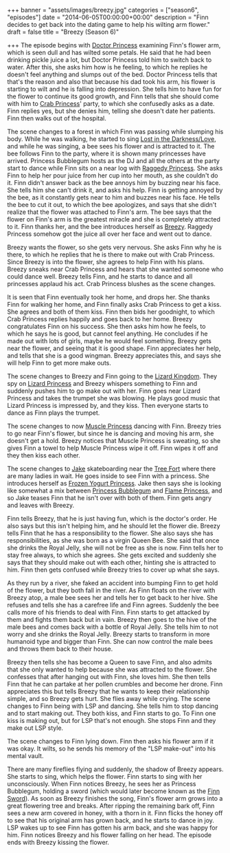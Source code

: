 +++
banner = "assets/images/breezy.jpg"
categories = ["season6", "episodes"]
date = "2014-06-05T00:00:00+00:00"
description = "Finn decides to get back into the dating game to help his wilting arm flower."
draft = false
title = "Breezy (Season 6)"

+++
The episode begins with [Doctor Princess](http://adventuretime.wikia.com/wiki/Doctor_Princess) examining Finn's flower arm, which is seen dull and has wilted some petals. He said that he had been drinking pickle juice a lot, but Doctor Princess told him to switch back to water.<!--more--> After this, she asks him how is he feeling, to which he replies he doesn't feel anything and slumps out of the bed. Doctor Princess tells that that's the reason and also that because his dad took his arm, his flower is starting to wilt and he is falling into depression. She tells him to have fun for the flower to continue its good growth, and Finn tells that she should come with him to [Crab Princess](http://adventuretime.wikia.com/wiki/Crab_Princess)' party, to which she confusedly asks as a date. Finn replies yes, but she denies him, telling she doesn't date her patients. Finn then walks out of the hospital.

The scene changes to a forest in which Finn was passing while slumping his body. While he was walking, he started to sing [Lost in the Darkness/Love](http://adventuretime.wikia.com/wiki/Lost_in_the_Darkness/Love), and while he was singing, a bee sees his flower and is attracted to it. The bee follows Finn to the party, where it is shown many princesses have arrived. Princess Bubblegum hosts as the DJ and all the others at the party start to dance while Finn sits on a near log with [Raggedy Princess](http://adventuretime.wikia.com/wiki/Raggedy_Princess). She asks Finn to help her pour juice from her cup into her mouth, as she couldn't do it. Finn didn't answer back as the bee annoys him by buzzing near his face. She tells him she can't drink it, and asks his help. Finn is getting annoyed by the bee, as it constantly gets near to him and buzzes near his face. He tells the bee to cut it out, to which the bee apologizes, and says that she didn't realize that the flower was attached to Finn's arm. The bee says that the flower on Finn's arm is the greatest miracle and she is completely attracted to it. Finn thanks her, and the bee introduces herself as [Breezy](http://adventuretime.wikia.com/wiki/Breezy_(character)). Raggedy Princess somehow got the juice all over her face and went out to dance.

Breezy wants the flower, so she gets very nervous. She asks Finn why he is there, to which he replies that he is there to make out with Crab Princess. Since Breezy is into the flower, she agrees to help Finn with his plans. Breezy sneaks near Crab Princess and hears that she wanted someone who could dance well. Breezy tells Finn, and he starts to dance and all princesses applaud his act. Crab Princess blushes as the scene changes.

It is seen that Finn eventually took her home, and drops her. She thanks Finn for walking her home, and Finn finally asks Crab Princess to get a kiss. She agrees and both of them kiss. Finn then bids her goodnight, to which Crab Princess replies happily and goes back to her home. Breezy congratulates Finn on his success. She then asks him how he feels, to which he says he is good, but cannot feel anything. He concludes if he made out with lots of girls, maybe he would feel something. Breezy gets near the flower, and seeing that it is good shape. Finn appreciates her help, and tells that she is a good wingman. Breezy appreciates this, and says she will help Finn to get more make outs.

The scene changes to Breezy and Finn going to the [Lizard Kingdom](http://adventuretime.wikia.com/wiki/Lizard_Kingdom). They spy on [Lizard Princess](http://adventuretime.wikia.com/wiki/Lizard_Princess) and Breezy whispers something to Finn and suddenly pushes him to go make out with her. Finn goes near Lizard Princess and takes the trumpet she was blowing. He plays good music that Lizard Princess is impressed by, and they kiss. Then everyone starts to dance as Finn plays the trumpet.

The scene changes to now [Muscle Princess](http://adventuretime.wikia.com/wiki/Muscle_Princess) dancing with Finn. Breezy tries to go near Finn's flower, but since he is dancing and moving his arm, she doesn't get a hold. Breezy notices that Muscle Princess is sweating, so she gives Finn a towel to help Muscle Princess wipe it off. Finn wipes it off and they then kiss each other.

The scene changes to [Jake](http://adventuretime.wikia.com/wiki/Jake) skateboarding near the [Tree Fort](http://adventuretime.wikia.com/wiki/Tree_Fort) where there are many ladies in wait. He goes inside to see Finn with a princess. She introduces herself as [Frozen Yogurt Princess](http://adventuretime.wikia.com/wiki/Frozen_Yogurt_Princess). Jake then says she is looking like somewhat a mix between [Princess Bubblegum](http://adventuretime.wikia.com/wiki/Princess_Bubblegum) and [Flame Princess](http://adventuretime.wikia.com/wiki/Flame_Princess), and so Jake teases Finn that he isn't over with both of them. Finn gets angry and leaves with Breezy.

Finn tells Breezy, that he is just having fun, which is the doctor's order. He also says but this isn't helping him, and he should let the flower die. Breezy tells Finn that he has a responsibility to the flower. She also says she has responsibilities, as she was born as a virgin Queen Bee. She said that once she drinks the Royal Jelly, she will not be free as she is now. Finn tells her to stay free always, to which she agrees. She gets excited and suddenly she says that they should make out with each other, hinting she is attracted to him. Finn then gets confused while Breezy tries to cover up what she says.

As they run by a river, she faked an accident into bumping Finn to get hold of the flower, but they both fall in the river. As Finn floats on the river with Breezy atop, a male bee sees her and tells her to get back to her hive. She refuses and tells she has a carefree life and Finn agrees. Suddenly the bee calls more of his friends to deal with Finn. Finn starts to get attacked by them and fights them back but in vain. Breezy then goes to the hive of the male bees and comes back with a bottle of Royal Jelly. She tells him to not worry and she drinks the Royal Jelly. Breezy starts to transform in more humanoid type and bigger than Finn. She can now control the male bees and throws them back to their house.

Breezy then tells she has become a Queen to save Finn, and also admits that she only wanted to help because she was attracted to the flower. She confesses that after hanging out with Finn, she loves him. She then tells Finn that he can partake at her pollen crumbles and become her drone. Finn appreciates this but tells Breezy that he wants to keep their relationship simple, and so Breezy gets hurt. She flies away while crying. The scene changes to Finn being with LSP and dancing. She tells him to stop dancing and to start making out. They both kiss, and Finn starts to go. To Finn one kiss is making out, but for LSP that's not enough. She stops Finn and they make out LSP style.

The scene changes to Finn lying down. Finn then asks his flower arm if it was okay. It wilts, so he sends his memory of the "LSP make-out" into his mental vault.

There are many fireflies flying and suddenly, the shadow of Breezy appears. She starts to sing, which helps the flower. Finn starts to sing with her unconsciously. When Finn notices Breezy, he sees her as Princess Bubblegum, holding a sword (which would later become known as the [Finn Sword](http://adventuretime.wikia.com/wiki/Finn_Sword)). As soon as Breezy finishes the song, Finn's flower arm grows into a great flowering tree and breaks. After ripping the remaining bark off, Finn sees a new arm covered in honey, with a thorn in it. Finn flicks the honey off to see that his original arm has grown back, and he starts to dance in joy. LSP wakes up to see Finn has gotten his arm back, and she was happy for him. Finn notices Breezy and his flower falling on her head. The episode ends with Breezy kissing the flower.